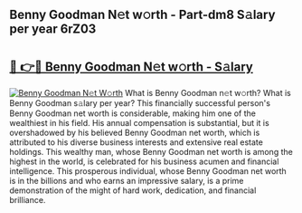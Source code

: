 ## Benny Goodman N𝚎t w𝚘rth - Part-dm8 S𝚊lary per year 6rZ03

# <h2><a href="http://gc4ocp.nevu.top/?p=Benny+Goodman">🔗 👉🔴 Benny Goodman N𝚎t w𝚘rth - S𝚊lary</a></h2>

[![Benny Goodman N𝚎t W𝚘rth](https://i.imgur.com/Oavwk0R.jpeg)](http://gc4ocp.nevu.top/?p=Benny+Goodman)
What is Benny Goodman n𝚎t w𝚘rth? What is Benny Goodman s𝚊lary per year?
This financially successful person's Benny Goodman net worth is considerable, making him one of the wealthiest in his field. His annual compensation is substantial, but it is overshadowed by his believed Benny Goodman net worth, which is attributed to his diverse business interests and extensive real estate holdings. This wealthy man, whose Benny Goodman net worth is among the highest in the world, is celebrated for his business acumen and financial intelligence. This prosperous individual, whose Benny Goodman net worth is in the billions and who earns an impressive salary, is a prime demonstration of the might of hard work, dedication, and financial brilliance.
